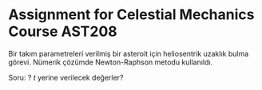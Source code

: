 # Assignment for Celestial Mechanics Course AST208

Bir takım parametreleri verilmiş bir asteroit için heliosentrik uzaklık bulma görevi. Nümerik çözümde Newton-Raphson metodu kullanıldı.

Soru: ? $t$ yerine verilecek değerler?